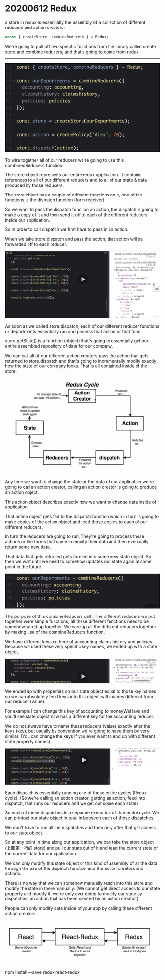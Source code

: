 # 20200612 Redux

a store in redux is essentially the assembly of a collection of different reducers and action creators.

```js
const { createStore, combineReducers } = Redux;
```

We're going to pull off two specific functions from the library called create store and combine reducers, and that's going to come from redux.

---

![my-img](img/200612-1.png)

To wire together all of our reducers we're going to use this combinedReducers function.

The store object represents our entire redux application.
It contains references to all of our different reducers and to all of our state & data produced by those reducers.

The store object has a couple of different functions on it, one of the functions is the dispatch function (form receiver).

So we want to pass the dispatch function an action, the dispatch is going to make a copy of it and then send it off to each of the different reducers inside our application.

So in order to call dispatch we first have to pass in an action.

When we take store.dispatch and pass the action, that action will be forwarded off to each reducer.

![my-img](img/200612-2.png)

As soon as we called store.dispatch, each of our different reducer functions or departments essentially ran and process that action or that form.

store.getState() is a function (object) that's going to essentially get our entire assembled repository of data for our company.

We can call all of our different action creators pass the action that gets returned to store.dispatch and that's going to incrementally modify exactly how the state of our company looks. That is all contained inside of the store.

![my-img](img/200612-3.png)

Any time we want to change the state or the data of our application we're going to call an action creator, calling an action creator is going to produce an action object.

This action object describes exactly how we want to change data inside of application.

That action object gets fed to the dispatch function which in turn is going to make copies of the action object and feed those copies to each of our different reducers.

In turn the reducers are going to run, They're going to process those actions or the forms that came in modify their data and then eventually return some new data.

That data that gets returned gets formed into some new state object. So then we wait until we need to somehow updates our state again at some point in the future.

![my-img](img/200612-4.png)

The purpose of this combineReducers call : The different reducers we put together were simple functions, all these different functions need to be somehow wired up together. We wire up all the different reducers together by making use of the combineReducers function.

We have different keys on here of accounting claims history and policies. Because we used these very specific key names, we ended up with a state object.

![my-img](img/200612-5.png)

We ended up with properties on our state object equal to those key names so we can absolutely feed keys into this object with names different from our reducer (value).

For example I can change this key of accounting to moneyWeHave and you'll see state object now has a different key for the accounting reducer.

We do not always have to name these reducers (value) exactly after the keys (key), but usually by convention we're going to have them be very similar. (You can change the keys if you ever want to end up with different state property names)

![my-img](img/200612-6.png)

Each dispatch is essentially running one of these entire cycles (Redux cycle).
(So we’re calling an action creator, getting an action, feed into dispatch, that runs our reducers and we get out some each state)

So each of these dispatches is a separate execution of that entire cycle. We can printout our state object in total in between each of those dispatches.

We don't have to run all the dispatches and then only after that get access to our state object.

So at any point in time along our application, we can take the store object (上圖第一行的 store) and pull our state out of it and read the current state or the current data for our application.

We can only modify this state object or this kind of assembly of all the data through the use of the dispatch function and the action creators and actions.

There is no way that we can somehow manually reach into this store and modify the state in there manually. (We cannot get direct access to our state property and modify it, we're only ever going to modify our state by dispatching an action that has been created by an action creator.)

People can only modify data inside of your app by calling these different action creators.

![my-img](img/200612-7.png)

npm install --save redux react-redux
